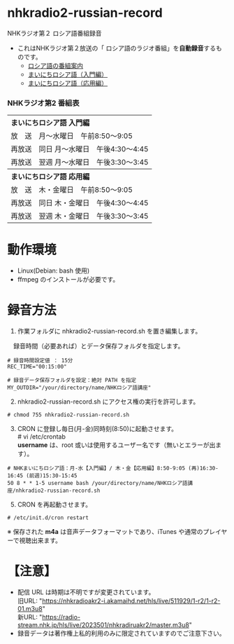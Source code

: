 # nhkradio2-russian-record
NHKラジオ第２ ロシア語番組録音

- これはNHKラジオ第２放送の「 ロシア語のラジオ番組」を**自動録音**するものです。
   - [ロシア語の番組案内](https://www2.nhk.or.jp/gogaku/russian/)  
   - [まいにちロシア語（入門編）](https://www.nhk.or.jp/radio/ondemand/detail.html?p=0956_01)  
   - [まいにちロシア語（応用編）](https://www.nhk.or.jp/radio/ondemand/detail.html?p=4414_01)

### NHKラジオ第2 番組表
 <table>
   <tr><th colspan="2" align="left">まいにちロシア語 入門編</th></tr>
   <tr><td>放　送</td><td>月～水曜日　午前8:50～9:05</td></tr>
  <tr><td>再放送</td><td>同日 月～水曜日　午後4:30～4:45</td></tr>
  <tr><td>再放送</td><td>翌週 月～水曜日　午後3:30～3:45</td></tr>
  <tr><th colspan="2" align="left">まいにちロシア語 応用編</th></tr>
  <tr><td>放　送</td><td>木・金曜日　午前8:50～9:05</td></tr>
  <tr><td>再放送</td><td>同日 木・金曜日　午後4:30～4:45</td></tr>
  <tr><td>再放送</td><td>翌週 木・金曜日　午後3:30～3:45</td></tr>
 </table>

# 動作環境  
- Linux(Debian: bash 使用)
- ffmpeg のインストールが必要です。

# 録音方法  
1. 作業フォルダに nhkradio2-russian-record.sh を置き編集します。  

　録音時間（必要あれば）とデータ保存フォルダを指定します。
 ```
# 録音時間設定値 ： 15分
REC_TIME="00:15:00" 

# 録音データ保存フォルダを設定：絶対 PATH を指定
MY_OUTDIR="/your/directory/name/NHKロシア語講座"
 ```
2. nhkradio2-russian-record.sh にアクセス権の実行を許可します。  
 ```
 # chmod 755 nhkradio2-russian-record.sh
 ```
3. CRON に登録し毎日(月-金)同時刻(8:50)に起動させます。  
\# vi /etc/crontab  
**username** は、root 或いは使用するユーザー名です（無いとエラーが出ます）。
```
# NHKまいにちロシア語：月-水【入門編】/ 木・金【応用編】8:50-9:05 (再)16:30-16:45 (前週)15:30-15:45
50 8 * * 1-5 username bash /your/directory/name/NHKロシア語講座/nhkradio2-russian-record.sh
 ```
5. CRON を再起動させます。
 ```
 # /etc/init.d/cron restart
```
※ 保存された **m4a** は音声データフォーマットであり、iTunes や通常のプレイヤーで視聴出来ます。 

# 【注意】  
- 配信 URL は時期は不明ですが変更されています。  
旧URL: "https://nhkradioakr2-i.akamaihd.net/hls/live/511929/1-r2/1-r2-01.m3u8"  
新URL: "https://radio-stream.nhk.jp/hls/live/2023501/nhkradiruakr2/master.m3u8"
- 録音データは著作権上私的利用のみに限定されていますのでご注意下さい。


